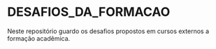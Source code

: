 # DESAFIOS_DA_FORMACAO
Neste repositório guardo os desafios propostos em cursos externos a formação acadêmica.
